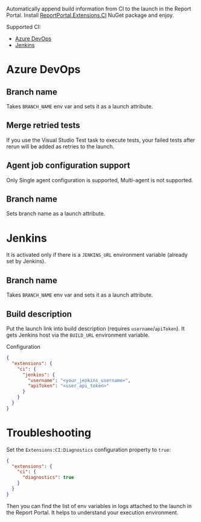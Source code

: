 Automatically append build information from CI to the launch in the Report Portal. Install [ReportPortal.Extensions.CI](https://www.nuget.org/packages/ReportPortal.Extensions.CI) NuGet package and enjoy.

Supported CI:
- [Azure DevOps](#azure-devops)
- [Jenkins](#jenkins)

# Azure DevOps

## Branch name
Takes `BRANCH_NAME` env var and sets it as a launch attribute.

## Merge retried tests
If you use the Visual Studio Test task to execute tests, your failed tests after rerun will be added as retries to the launch.

## Agent job configuration support
Only Single agent configuration is supported, Multi-agent is not supported.

## Branch name
Sets branch name as a launch attribute.

# Jenkins

It is activated only if there is a `JENKINS_URL` environment variable (already set by Jenkins).

## Branch name
Takes `BRANCH_NAME` env var and sets it as a launch attribute.

## Build description
Put the launch link into build description (requires `username`/`apiToken`). It gets Jenkins host via the `BUILD_URL` environment variable.

Configuration
```json
{
  "extensions": {
    "ci": {
      "jenkins": {
        "username": "<your_jenkins_username>",
        "apiToken": "<user_api_token>"
      }
    }
  }
}
```


# Troubleshooting

Set the `Extensions:CI:Diagnostics` configuration property to `true`:

```json
{
  "extensions": {
    "ci": {
      "diagnostics": true
    }
  }
}
```

Then you can find the list of env variables in logs attached to the launch in the Report Portal. It helps to understand your execution environment.
